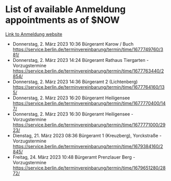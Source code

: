 # List of available Anmeldung appointments as of $NOW
[Link to Anmeldung website](https://service.berlin.de/terminvereinbarung/termin/tag.php?termin=1&anliegen[]=120686&dienstleisterlist=122210,122217,327316,122219,327312,122227,327314,122231,327346,122243,327348,122254,122252,329742,122260,329745,122262,329748,122271,327278,122273,327274,122277,327276,330436,122280,327294,122282,327290,122284,327292,122291,327270,122285,327266,122286,327264,122296,327268,150230,329760,122297,327286,122294,327284,122312,329763,122314,329775,122304,327330,122311,327334,122309,327332,317869,122281,327352,122279,329772,122283,122276,327324,122274,327326,122267,329766,122246,327318,122251,327320,122257,327322,122208,327298,122226,327300&herkunft=http%3A%2F%2Fservice.berlin.de%2Fdienstleistung%2F120686%2F)
- Donnerstag, 2. März 2023 10:36 Bürgeramt Karow / Buch https://service.berlin.de/terminvereinbarung/termin/time/1677749760/381/
- Donnerstag, 2. März 2023 14:24 Bürgeramt Rathaus Tiergarten - Vorzugstermine https://service.berlin.de/terminvereinbarung/termin/time/1677763440/2854/
- Donnerstag, 2. März 2023 14:36 Bürgeramt 2 (Lichtenberg) https://service.berlin.de/terminvereinbarung/termin/time/1677764160/135/
- Donnerstag, 2. März 2023 16:20 Bürgeramt Heiligensee https://service.berlin.de/terminvereinbarung/termin/time/1677770400/147/
- Donnerstag, 2. März 2023 16:30 Bürgeramt Heiligensee - Vorzugstermine https://service.berlin.de/terminvereinbarung/termin/time/1677771000/2923/
- Dienstag, 21. März 2023 08:36 Bürgeramt 1 (Kreuzberg), Yorckstraße - Vorzugstermine https://service.berlin.de/terminvereinbarung/termin/time/1679384160/2845/
- Freitag, 24. März 2023 10:48 Bürgeramt Prenzlauer Berg - Vorzugstermine https://service.berlin.de/terminvereinbarung/termin/time/1679651280/2872/
